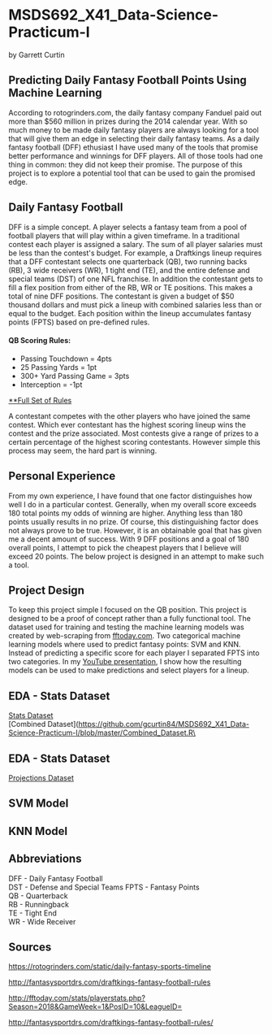 # MSDS692_X41_Data-Science-Practicum-I

by Garrett Curtin

## Predicting Daily Fantasy Football Points Using Machine Learning

According to rotogrinders.com, the daily fantasy company Fanduel paid out more than $560 million in prizes during the 2014 calendar year.  With so much money to be made daily fantasy players are always looking for a tool that will give them an edge in selecting their daily fantasy teams.  As a daily fantasy football (DFF) ethusiast I have used many of the tools that promise better performance and winnings for DFF players.  All of those tools had one thing in common: they did not keep their promise.  The purpose of this project is to explore a potential tool that can be used to gain the promised edge.

## Daily Fantasy Football

DFF is a simple concept.  A player selects a fantasy team from a pool of football players that will play within a given timeframe.  In a traditional contest each player is assigned a salary.  The sum  of all player salaries must be less than the contest's budget.  For example, a Draftkings lineup requires that a DFF contestant selects one quarterback (QB), two running backs (RB), 3 wide receivers (WR), 1 tight end (TE), and the entire defense and special teams (DST) of one NFL franchise.  In addition the contestant gets to fill a flex position from either of the RB, WR or TE positions.  This makes a total of nine DFF positions. The contestant is given a budget of $50 thousand dollars and must pick a lineup with combined salaries less than or equal to the budget.  Each position within the lineup accumulates fantasy points (FPTS) based on pre-defined rules.

#### QB Scoring Rules:
* Passing Touchdown = 4pts
* 25 Passing Yards = 1pt
* 300+ Yard Passing Game = 3pts
* Interception = -1pt

[**Full Set of Rules](http://fantasysportdrs.com/draftkings-fantasy-football-rules/)

A contestant competes with the other players who have joined the same contest.  Which ever contestant has the highest scoring lineup wins the contest and the prize associated.  Most contests give a range of prizes to a certain percentage of the highest scoring contestants.  However simple this process may seem, the hard part is winning.  

## Personal Experience

From my own experience, I have found that one factor distinguishes how well I do in a particular contest.  Generally, when my overall score exceeds 180 total points my odds of winning are higher.  Anything less than 180 points usually results in no prize.  Of course, this distinguishing factor does not always prove to be true.  However, it is an obtainable goal that has given me a decent amount of success. With 9 DFF positions and a goal of 180 overall points, I attempt to pick the cheapest players that I believe will exceed 20 points.  The below project is designed in an attempt to make such a tool.

## Project Design

To keep this project simple I focused on the QB position.  This project is designed to be a proof of concept rather than a fully functional tool.  The dataset used for training and testing the machine learning models was created by web-scraping from [fftoday.com](http://fftoday.com/stats/playerstats.php?Season=2018&GameWeek=1&PosID=10&LeagueID=).  Two categorical machine learning models where used to predict fantasy points: SVM and KNN.  Instead of predicting a specific score for each player I separated FPTS into two categories.  In my [YouTube presentation](www.youtube.com), I show how the resulting models can be used to make predictions and select players for a lineup.

## EDA - Stats Dataset

[Stats Dataset](https://github.com/gcurtin84/MSDS692_X41_Data-Science-Practicum-I/blob/master/Stats_Dataset.R)\
[Combined Dataset](https://github.com/gcurtin84/MSDS692_X41_Data-Science-Practicum-I/blob/master/Combined_Dataset.R\

## EDA - Stats Dataset

[Projections Dataset](https://github.com/gcurtin84/MSDS692_X41_Data-Science-Practicum-I/blob/master/Projections_Dataset.R)

## SVM Model

## KNN Model

## Abbreviations

DFF - Daily Fantasy Football\
DST - Defense and Special Teams
FPTS - Fantasy Points\
QB - Quarterback\
RB - Runningback\
TE - Tight End\
WR - Wide Receiver

## Sources

https://rotogrinders.com/static/daily-fantasy-sports-timeline

http://fantasysportdrs.com/draftkings-fantasy-football-rules

http://fftoday.com/stats/playerstats.php?Season=2018&GameWeek=1&PosID=10&LeagueID=

http://fantasysportdrs.com/draftkings-fantasy-football-rules/
